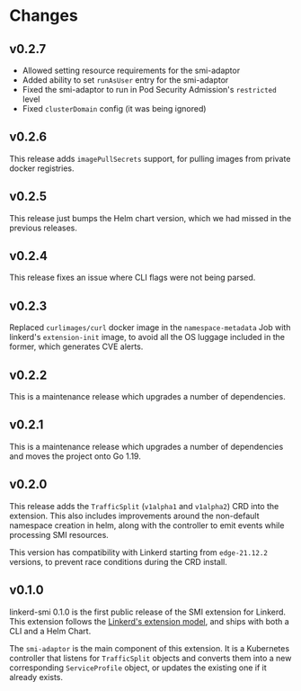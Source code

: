 # Changes

## v0.2.7

- Allowed setting resource requirements for the smi-adaptor
- Added ability to set `runAsUser` entry for the smi-adaptor
- Fixed the smi-adaptor to run in Pod Security Admission's `restricted` level
- Fixed `clusterDomain` config (it was being ignored)

## v0.2.6

This release adds `imagePullSecrets` support, for pulling images from private
docker registries.

## v0.2.5

This release just bumps the Helm chart version, which we had missed in the
previous releases.

## v0.2.4

This release fixes an issue where CLI flags were not being parsed.

## v0.2.3

Replaced `curlimages/curl` docker image in the `namespace-metadata` Job with
linkerd's `extension-init` image, to avoid all the OS luggage included in the
former, which generates CVE alerts.

## v0.2.2

This is a maintenance release which upgrades a number of dependencies.

## v0.2.1

This is a maintenance release which upgrades a number of dependencies and moves
the project onto Go 1.19.

## v0.2.0

This release adds the `TrafficSplit` (`v1alpha1` and `v1alpha2`) CRD into the
extension. This also includes improvements around the non-default namespace
creation in helm, along with the controller to emit events while processing SMI
resources.

This version has compatibility with Linkerd starting from `edge-21.12.2` versions,
to prevent race conditions during the CRD install.

## v0.1.0

linkerd-smi 0.1.0 is the first public release of the SMI extension
for Linkerd. This extension follows the [Linkerd's extension model](https://github.com/linkerd/linkerd2/blob/main/EXTENSIONS.md),
and ships with both a CLI and a Helm Chart.

The `smi-adaptor` is the main component of this extension. It is a Kubernetes
controller that listens for `TrafficSplit` objects and converts them into
a new corresponding `ServiceProfile` object, or updates the existing one
if it already exists.
